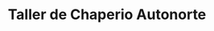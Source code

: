 ---
title: "Taller de Chaperio Autonorte"
url: /santa-cruz-de-la-sierra/taller-de-chaperio-autonorte/
shop: reparación de automóviles
---